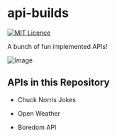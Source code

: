 # api-builds
[![MIT Licence](https://badges.frapsoft.com/os/mit/mit.png?v=103)](https://opensource.org/licenses/mit-license.php)

A bunch of fun implemented APIs!

![Image](https://user-images.githubusercontent.com/83633399/162551340-026b31b4-f062-406a-9b13-6a2e7974b886.png)

## APIs in this Repository
- Chuck Norris Jokes

- Open Weather

- Boredom API
